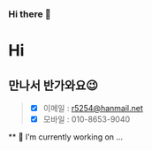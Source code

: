 ### Hi there 👋

<!--
**r5254/r5254** is a ✨ _special_ ✨ repository because its `README.md` (this file) appears on your GitHub profile.

Here are some ideas to get you started:

- 🔭 I’m currently working on ...
- 🌱 I’m currently learning ...
- 👯 I’m looking to collaborate on ...
- 🤔 I’m looking for help with ...
- 💬 Ask me about ...
- 📫 How to reach me: ...
- 😄 Pronouns: ...
- ⚡ Fun fact: ...
-->
# Hi
## 만나서 반가와요:wink:
> - [x] 이메일 : r5254@hanmail.net
> - [x] 모바일 : 010-8653-9040

** 🔭 I’m currently working on ...

